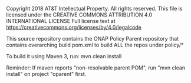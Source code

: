 Copyright 2018 AT&T Intellectual Property. All rights reserved.
This file is licensed under the CREATIVE COMMONS ATTRIBUTION 4.0 INTERNATIONAL LICENSE
Full license text at https://creativecommons.org/licenses/by/4.0/legalcode

This source repository contains the ONAP Policy Parent repository that contains
overarching build pom.xml to build ALL the repos under policy/*

To build it using Maven 3, run: mvn clean install

Reminder:
If maven reports "non-resolvable parent POM", run "mvn clean install" on project "oparent" first.